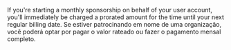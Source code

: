 If you're starting a monthly sponsorship on behalf of your user account, you'll immediately be charged a prorated amount for the time until your next regular billing date. Se estiver patrocinando em nome de uma organização, você poderá optar por pagar o valor rateado ou fazer o pagamento mensal completo.
